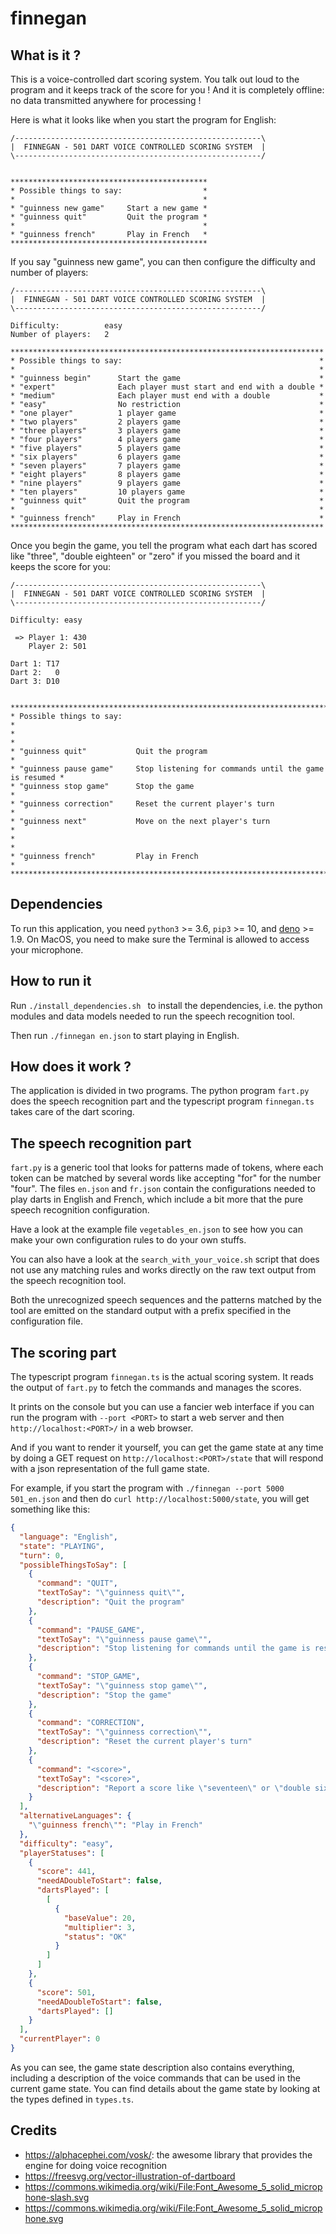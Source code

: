 # finnegan

## What is it ?
This is a voice-controlled dart scoring system.
You talk out loud to the program and it keeps track of the score for you ! And it is completely offline:
no data transmitted anywhere for processing !

Here is what it looks like when you start the program for English:
```
/-------------------------------------------------------\
|  FINNEGAN - 501 DART VOICE CONTROLLED SCORING SYSTEM  |
\-------------------------------------------------------/


********************************************
* Possible things to say:                  *
*                                          *
* "guinness new game"     Start a new game *
* "guinness quit"         Quit the program *
*                                          *
* "guinness french"       Play in French   *
********************************************
```

If you say "guinness new game", you can then configure the difficulty and number of players:
```
/-------------------------------------------------------\
|  FINNEGAN - 501 DART VOICE CONTROLLED SCORING SYSTEM  |
\-------------------------------------------------------/

Difficulty:          easy
Number of players:   2

**********************************************************************
* Possible things to say:                                            *
*                                                                    *
* "guinness begin"      Start the game                               *
* "expert"              Each player must start and end with a double *
* "medium"              Each player must end with a double           *
* "easy"                No restriction                               *
* "one player"          1 player game                                *
* "two players"         2 players game                               *
* "three players"       3 players game                               *
* "four players"        4 players game                               *
* "five players"        5 players game                               *
* "six players"         6 players game                               *
* "seven players"       7 players game                               *
* "eight players"       8 players game                               *
* "nine players"        9 players game                               *
* "ten players"         10 players game                              *
* "guinness quit"       Quit the program                             *
*                                                                    *
* "guinness french"     Play in French                               *
**********************************************************************
```

Once you begin the game, you tell the program what each dart has scored like "three", "double eighteen" or "zero"
if you missed the board and it keeps the score for you:
```
/-------------------------------------------------------\
|  FINNEGAN - 501 DART VOICE CONTROLLED SCORING SYSTEM  |
\-------------------------------------------------------/

Difficulty: easy

 => Player 1: 430
    Player 2: 501

Dart 1: T17
Dart 2:   0
Dart 3: D10


***********************************************************************************
* Possible things to say:                                                         *
*                                                                                 *
* "guinness quit"           Quit the program                                      *
* "guinness pause game"     Stop listening for commands until the game is resumed *
* "guinness stop game"      Stop the game                                         *
* "guinness correction"     Reset the current player's turn                       *
* "guinness next"           Move on the next player's turn                        *
*                                                                                 *
* "guinness french"         Play in French                                        *
***********************************************************************************
```


## Dependencies
To run this application, you need `python3` >= 3.6, `pip3` >= 10, and [deno](https://deno.land/#installation) >= 1.9.
On MacOS, you need to make sure the Terminal is allowed to access your microphone. 


## How to run it
Run `./install_dependencies.sh ` to install the dependencies, i.e. the python modules and data models needed
to run the speech recognition tool.

Then run `./finnegan en.json` to start playing in English.


## How does it work ?
The application is divided in two programs. The python program `fart.py` does the speech
recognition part and the typescript program `finnegan.ts` takes care of the dart scoring.

## The speech recognition part
`fart.py` is a generic tool that looks for patterns made of tokens, where each
token can be matched by several words like accepting "for" for the number "four".
The files `en.json` and `fr.json` contain the configurations needed to play
darts in English and French, which include a bit more that the pure speech
recognition configuration.

Have a look at the example file `vegetables_en.json` to see how you can make
your own configuration rules to do your own stuffs.

You can also have a look at the `search_with_your_voice.sh` script that does not
use any matching rules and works directly on the raw text output from the speech
recognition tool.

Both the unrecognized speech sequences and the patterns matched by the tool are emitted
on the standard output with a prefix specified in the configuration file.

## The scoring part

The typescript program `finnegan.ts` is the actual scoring system. It reads the output of
`fart.py` to fetch the commands and manages the scores.

It prints on the console but you can use a fancier web interface if you can run the program
with `--port <PORT>` to start a web server and then `http://localhost:<PORT>/` in a web
browser.

And if you want to render it yourself, you can get the game state at any time by doing
a GET request on `http://localhost:<PORT>/state` that will respond with a json representation
of the full game state.

For example, if you start the program with `./finnegan --port 5000 501_en.json` and then
do `curl http://localhost:5000/state`, you will get something like this:

```json
{
  "language": "English",
  "state": "PLAYING",
  "turn": 0,
  "possibleThingsToSay": [
    {
      "command": "QUIT",
      "textToSay": "\"guinness quit\"",
      "description": "Quit the program"
    },
    {
      "command": "PAUSE_GAME",
      "textToSay": "\"guinness pause game\"",
      "description": "Stop listening for commands until the game is resumed"
    },
    {
      "command": "STOP_GAME",
      "textToSay": "\"guinness stop game\"",
      "description": "Stop the game"
    },
    {
      "command": "CORRECTION",
      "textToSay": "\"guinness correction\"",
      "description": "Reset the current player's turn"
    },
    {
      "command": "<score>",
      "textToSay": "<score>",
      "description": "Report a score like \"seventeen\" or \"double six\""
    }
  ],
  "alternativeLanguages": {
    "\"guinness french\"": "Play in French"
  },
  "difficulty": "easy",
  "playerStatuses": [
    {
      "score": 441,
      "needADoubleToStart": false,
      "dartsPlayed": [
        [
          {
            "baseValue": 20,
            "multiplier": 3,
            "status": "OK"
          }
        ]
      ]
    },
    {
      "score": 501,
      "needADoubleToStart": false,
      "dartsPlayed": []
    }
  ],
  "currentPlayer": 0
}
```

As you can see, the game state description also contains everything, including a description of the voice commands
that can be used in the current game state. You can find details about the game state by looking at the
types defined in `types.ts`.



## Credits
* https://alphacephei.com/vosk/: the awesome library that provides the engine for doing voice recognition
* https://freesvg.org/vector-illustration-of-dartboard
* https://commons.wikimedia.org/wiki/File:Font_Awesome_5_solid_microphone-slash.svg
* https://commons.wikimedia.org/wiki/File:Font_Awesome_5_solid_microphone.svg
